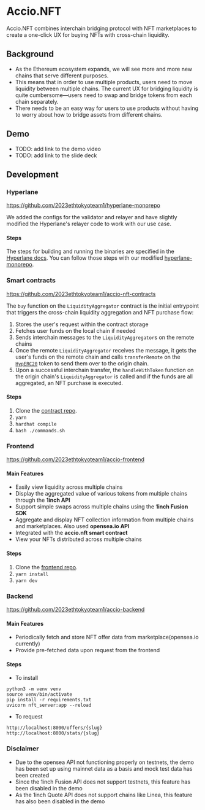 # Accio.NFT

Accio.NFT combines interchain bridging protocol with NFT marketplaces to create a one-click UX for buying NFTs with cross-chain liquidity.

## Background

- As the Ethereum ecosystem expands, we will see more and more new chains that serve different purposes.
- This means that in order to use multiple products, users need to move liquidity between multiple chains. The current UX for bridging liquidity is quite cumbersome—users need to swap and bridge tokens from each chain separately.
- There needs to be an easy way for users to use products without having to worry about how to bridge assets from different chains.

## Demo

- TODO: add link to the demo video
- TODO: add link to the slide deck


## Development

### Hyperlane
https://github.com/2023ethtokyoteam1/hyperlane-monorepo

We added the configs for the validator and relayer and have slightly modified the Hyperlane's relayer code to work with our use case.

#### Steps
The steps for building and running the binaries are specified in the [Hyperlane docs](https://docs.hyperlane.xyz/docs/deploy/deploy-hyperlane/run-validators). You can follow those steps with our modified [hyperlane-monorepo](https://github.com/2023ethtokyoteam1/hyperlane-monorepo).

### Smart contracts
https://github.com/2023ethtokyoteam1/accio-nft-contracts

The `buy` function on the `LiquidityAggregator` contract is the initial entrypoint that triggers the cross-chain liquidity aggregation and NFT purchase flow:
1. Stores the user's request within the contract storage
2. Fetches user funds on the local chain if needed
3. Sends interchain messages to the `LiquidityAggregator`s on the remote chains
4. Once the remote `LiquidityAggregator` receives the message, it gets the user's funds on the remote chain and calls `transferRemote` on the [`HypERC20`](https://docs.hyperlane.xyz/docs/apis-and-sdks/warp-api#interface) token to send them over to the origin chain.
5. Upon a successful interchain transfer, the `handleWithToken` function on the origin chain's `LiquidityAggregator` is called and if the funds are all aggregated, an NFT purchase is executed.

#### Steps
1. Clone the [contract repo](https://github.com/2023ethtokyoteam1/accio-nft-contracts).
2. `yarn`
3. `hardhat compile`
4. `bash ./commands.sh`


### Frontend
https://github.com/2023ethtokyoteam1/accio-frontend

#### Main Features
- Easily view liquidity across multiple chains
- Display the aggregated value of various tokens from multiple chains through the **1inch API**
- Support simple swaps across multiple chains using the **1inch Fusion SDK**
- Aggregate and display NFT collection information from multiple chains and marketplaces. Also used **opensea.io API**
- Integrated with the **accio.nft smart contract**
- View your NFTs distributed across multiple chains

#### Steps
1. Clone the [frontend repo](https://github.com/2023ethtokyoteam1/accio-frontend).
2. `yarn install`
3. `yarn dev`

### Backend
https://github.com/2023ethtokyoteam1/accio-backend

#### Main Features
- Periodically fetch and store NFT offer data from marketplace(opensea.io currently)
- Provide pre-fetched data upon request from the frontend

#### Steps
- To install 
```
python3 -m venv venv
source venv/bin/activate
pip install -r requirements.txt
uvicorn nft_server:app --reload
```

- To request
```
http://localhost:8000/offers/{slug}
http://localhost:8000/stats/{slug}
```

### Disclaimer

- Due to the opensea API not functioning properly on testnets, the demo has been set up using mainnet data as a basis and mock test data has been created
- Since the 1inch Fusion API does not support testnets, this feature has been disabled in the demo
- As the 1inch Quote API does not support chains like Linea, this feature has also been disabled in the demo
